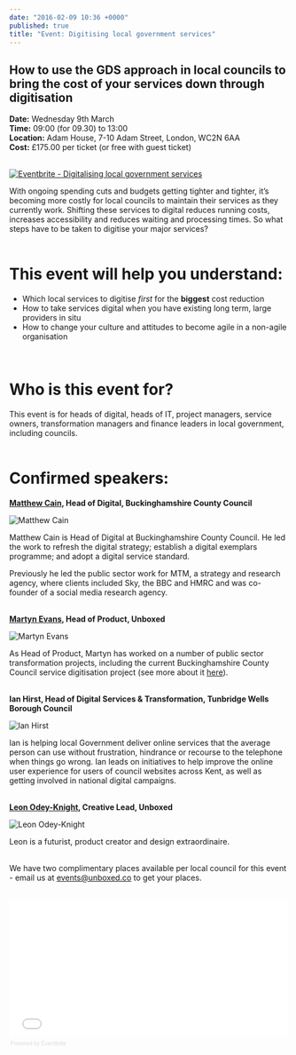 ```yaml
---
date: "2016-02-09 10:36 +0000"
published: true
title: "Event: Digitising local government services"
---
```









## How to use the GDS approach in local councils to bring the cost of your services down through digitisation

**Date:** Wednesday 9th March<br/>
**Time:** 09:00 (for 09.30) to 13:00<br/>
**Location:** Adam House, 7-10 Adam Street, London, WC2N 6AA<br/>
**Cost:** £175.00 per ticket (or free with guest ticket)<br/>
<br/>

<a href="http://www.eventbrite.co.uk/e/digitalising-local-government-services-tickets-21204748975?ref=ebtn" target="_blank"><img src="https://www.eventbrite.co.uk/custombutton?eid=21204748975" alt="Eventbrite - Digitalising local government services" /></a>

With ongoing spending cuts and budgets getting tighter and tighter, it’s becoming more costly for local councils to maintain their services as they currently work. Shifting these services to digital reduces running costs, increases accessibility and reduces waiting and processing times. So what steps have to be taken to digitise your major services?<br/>
<br/>

# This event will help you understand:

- Which local services to digitise <i>first</i> for the **biggest** cost reduction
- How to take services digital when you have existing long term, large providers in situ
- How to change your culture and attitudes to become agile in a non-agile organisation<br/>
<br/>

# Who is this event for?

This event is for heads of digital, heads of IT, project managers, service owners, transformation managers and finance leaders in local government, including councils.<br/>
<br/>

# Confirmed speakers:

**[Matthew Cain](https://twitter.com/mcaino), Head of Digital, Buckinghamshire County Council**

![Matthew Cain](http://i1291.photobucket.com/albums/b548/grammccram/Screen%20Shot%202016-02-01%20at%2014.05.21_zpsvbaq4sy3.png)
<br/>

Matthew Cain is Head of Digital at Buckinghamshire County Council. He led the work to refresh the digital strategy; establish a digital exemplars programme; and adopt a digital service standard. 

Previously he led the public sector work for MTM, a strategy and research agency, where clients included Sky, the BBC and HMRC and was co-founder of a social media research agency.<br/>
<br/>

**[Martyn Evans](https://twitter.com/martynrevans), Head of Product, Unboxed**

![Martyn Evans](http://i1291.photobucket.com/albums/b548/grammccram/Screen%20Shot%202016-02-01%20at%2014.05.33_zpskhtel88p.png)

As Head of Product, Martyn has worked on a number of public sector transformation projects, including the current Buckinghamshire County Council service digitisation project (see more about it [here](https://unboxed.co/blog/learning-in-local-government-through-discovery/)).<br/>
<br/>

**Ian Hirst, Head of Digital Services & Transformation, Tunbridge Wells Borough Council**<br/>

![Ian Hirst](http://i1291.photobucket.com/albums/b548/grammccram/Screen%20Shot%202016-02-16%20at%2017.16.39_zpswd3uynh0.png)

Ian is helping local Government deliver online services that the average person can use without frustration, hindrance or recourse to the telephone when things go wrong. Ian leads on initiatives to help improve the online user experience for users of council websites across Kent, as well as getting involved in national digital campaigns.<br/>
<br/>

**[Leon Odey-Knight](https://twitter.com/leonintheblind), Creative Lead, Unboxed**

![Leon Odey-Knight](http://i1291.photobucket.com/albums/b548/grammccram/Screen%20Shot%202016-02-01%20at%2014.05.42_zpso1labvxm.png)

Leon is a futurist, product creator and design extraordinaire.<br/>
<br/>

We have two complimentary places available per local council for this event - email us at events@unboxed.co to get your places.<br/>
<br/>

<div style="width:100%; text-align:left;" ><iframe  src="//eventbrite.co.uk/tickets-external?eid=21204748975&ref=etckt" frameborder="0" height="247" width="100%" vspace="0" hspace="0" marginheight="5" marginwidth="5" scrolling="auto" allowtransparency="true"></iframe><div style="font-family:Helvetica, Arial; font-size:10px; padding:5px 0 5px; margin:2px; width:100%; text-align:left;" ><a class="powered-by-eb" style="color: #dddddd; text-decoration: none;" target="_blank" href="http://www.eventbrite.co.uk/r/etckt">Powered by Eventbrite</a></div></div>

